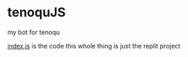 # tenoquJS
my bot for tenoqu

[index.js](index.js) is the code
this whole thing is just the replit project
